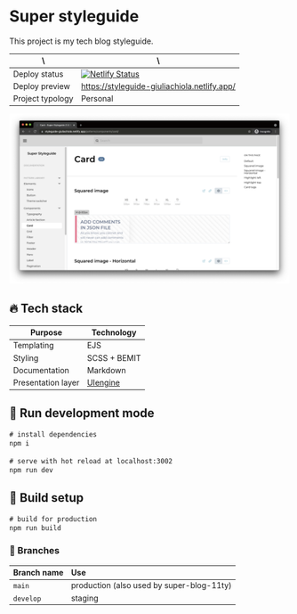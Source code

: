 # Super styleguide

This project is my tech blog styleguide.

| \                | \                                                                                                                                                                            |
|------------------|------------------------------------------------------------------------------------------------------------------------------------------------------------------------------|
| Deploy status	         | [![Netlify Status](https://api.netlify.com/api/v1/badges/ef4e02ee-909c-4030-906d-8e58c79a7695/deploy-status)](https://app.netlify.com/sites/styleguide-giuliachiola/deploys) |
| Deploy preview   | https://styleguide-giuliachiola.netlify.app/                                                                                                                                 |
| Project typology | Personal                                                                                                                                                                     |

![project preview](docs/project-preview.png)

## 🔥 Tech stack

| Purpose            | Technology                                            |
|--------------------|-------------------------------------------------------|
| Templating         | EJS                                                   |
| Styling            | SCSS + BEMIT                                          |
| Documentation      | Markdown                                              |
| Presentation layer | [UIengine](https://github.com/dennisreimann/uiengine) |

## 🌊 Run development mode

```shell
# install dependencies
npm i

# serve with hot reload at localhost:3002
npm run dev
```

## 🧳 Build setup

```shell
# build for production
npm run build
```

<!--
## 📚 Project documentation
-->

### 🌿 Branches

| Branch name | Use                                       |
|:------------|:------------------------------------------|
| `main`      | production (also used by super-blog-11ty) |
| `develop`   | staging                                   |
